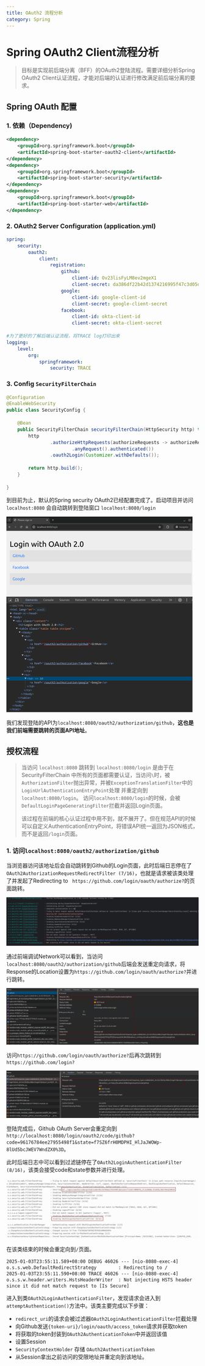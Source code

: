 ```yaml
---
title: OAuth2 流程分析
category: Spring
---
```


# Spring OAuth2 Client流程分析

> 目标是实现前后端分离（BFF）的OAuth2登陆流程。需要详细分析Spring OAuth2 Client认证流程，才能对后端的认证进行修改满足前后端分离的要求。

## Spring OAuth 配置

### 1. 依赖（Dependency)

```xml
<dependency>
    <groupId>org.springframework.boot</groupId>
    <artifactId>spring-boot-starter-oauth2-client</artifactId>
</dependency>
<dependency>
    <groupId>org.springframework.boot</groupId>
    <artifactId>spring-boot-starter-security</artifactId>
</dependency>
<dependency>
    <groupId>org.springframework.boot</groupId>
    <artifactId>spring-boot-starter-web</artifactId>
</dependency>
```

### 2. OAuth2 Server Configuration (application.yml)

```yaml
spring:
    security:
        oauth2:
            client:
                registration:
                    github:
                        client-id: Ov23lisFyLM8ev2mgeX1
                        client-secret: da386df22b42d1374216995f47c3d05d441b3da6
                    google:
                        client-id: google-client-id
                        client-secret: google-client-secret
                    facebook:
                        client-id: okta-client-id
                        client-secret: okta-client-secret

#为了更好的了解后端认证流程，将TRACE log打印出来                        
logging:
    level:
        org:
            springframework:
                security: TRACE
```

### 3. Config `SecurityFilterChain` 

```java
@Configuration
@EnableWebSecurity
public class SecurityConfig {

    @Bean
    public SecurityFilterChain securityFilterChain(HttpSecurity http) throws Exception {
        http
                .authorizeHttpRequests(authorizeRequests -> authorizeRequests
                        .anyRequest().authenticated())
                .oauth2Login(Customizer.withDefaults());

        return http.build();
    }

}
```

到目前为止，默认的Spring security OAuth2已经配置完成了。启动项目并访问`localhost:8080` 会自动跳转到登陆窗口 `localhost:8080/login`

<img src="https://raw.githubusercontent.com/caohongchuan/blogimg/main/nextimg/image-20250103195400116.png" alt="image-20250103195400116" style="zoom:50%;" />

我们发现登陆的API为`localhost:8080/oauth2/authorization/github`，**这也是我们前端需要跳转的页面API地址**。

## 授权流程

> 当访问 `localhost:8080` 跳转到 `localhost:8080/login` 是由于在 SecurityFilterChain 中所有的页面都需要认证，当访问`\`时，被`AuthorizationFilter`抛出异常，并被`ExceptionTranslationFilter`中的`LoginUrlAuthenticationEntryPoint`处理 并重定向到 `localhost:8080/login`。 访问`localhost:8080/login`的时候，会被`DefaultLoginPageGeneratingFilter`拦截并返回Login页面。
>
> 该过程在前端的核心认证过程中用不到，就不展开了。但在规范API的时候可以自定义AuthenticationEntryPoint，将错误API统一返回为JSON格式，而不是返回`/login`页面。

### 1. 访问`localhost:8080/oauth2/authorization/github`

当浏览器访问该地址后会自动跳转到Github的Login页面，此时后端日志停在了`OAuth2AuthorizationRequestRedirectFilter (7/16)`，也就是请求被该类处理了并发起了Redirecting to ` https://github.com/login/oauth/authorize?`的页面跳转。	

![image-20250103202726604](https://raw.githubusercontent.com/caohongchuan/blogimg/main/nextimg/image-20250103202726604.png)

通过前端调试Network可以看到，当访问`localhost:8080/oauth2/authorization/github`后端会发送重定向请求，将Response的Location设置为`https://github.com/login/oauth/authorize?`并进行跳转。

![image-20250103203153119](https://raw.githubusercontent.com/caohongchuan/blogimg/main/nextimg/image-20250103203153119.png)

访问`https://github.com/login/oauth/authorize?`后再次跳转到`https://github.com/login?` 

![](https://raw.githubusercontent.com/caohongchuan/blogimg/main/nextimg/image-20250103213105419.png)

登陆完成后，Github OAuth Server会重定向到`http://localhost:8080/login/oauth2/code/github?code=96176784ee27955498f1&state=f7SZ6frH0MDPHI_HlJaJWOWp-8lUd5bcJWEV7WndZX0%3D`。

此时后端日志中可以看到过滤链停在了`OAuth2LoginAuthenticationFilter (8/16)`，该类会接受code和state参数并进行处理。

<img src="https://raw.githubusercontent.com/caohongchuan/blogimg/main/nextimg/image-20250104112126452.png" alt="image-20250104112126452" style="zoom: 67%;" />

在该类结束的时候会重定向到`/`页面。

```
2025-01-03T23:55:11.589+08:00 DEBUG 46026 --- [nio-8080-exec-4] o.s.s.web.DefaultRedirectStrategy        : Redirecting to /
2025-01-03T23:55:11.590+08:00 TRACE 46026 --- [nio-8080-exec-4] o.s.s.w.header.writers.HstsHeaderWriter  : Not injecting HSTS header since it did not match request to [Is Secure]
```

进入到类`OAuth2LoginAuthenticationFilter`，发现请求会进入到`attemptAuthentication()`方法中。该类主要完成以下步骤：

* `redirect_uri`的请求会被过滤器`OAuth2LoginAuthenticationFilter`拦截处理
* 向Github发送`{token-uri}/login/oauth/access_token`请求并获取token
* 将获取的token封装到`OAuth2AuthenticationToken`中并返回该值
* 设置Session
* `SecurityContextHolder` 存储 `OAuth2AuthenticationToken`
* 从Session拿出之前访问的受限地址并重定向到该地址。





